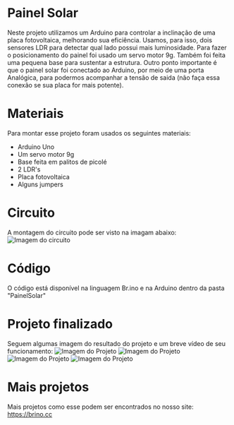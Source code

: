 # Painel Solar
Neste projeto utilizamos um Arduino para controlar a inclinação de uma placa fotovoltaica, melhorando sua eficiência. Usamos, para isso, dois sensores LDR para detectar qual lado possui mais luminosidade. Para fazer o posicionamento do painel foi usado um servo motor 9g. Também foi feita uma pequena base para sustentar a estrutura. Outro ponto importante é que o painel solar foi conectado ao Arduino, por meio de uma porta Analógica, para podermos acompanhar a tensão de saida (não faça essa conexão se sua placa for mais potente).

# Materiais
Para montar esse projeto foram usados os seguintes materiais:

* Arduino Uno
* Um servo motor 9g
* Base feita em palitos de picolé
* 2 LDR's
* Placa fotovoltaica
* Alguns jumpers

# Circuito
A montagem do circuito pode ser visto na imagam abaixo:
![Imagem do circuito](https://github.com/BrinoOficial/PainelSolar/blob/master/PainelSolar_Circuito.png)

# Código
O código está disponível na linguagem Br.ino e na Arduino dentro da pasta "PainelSolar"

# Projeto finalizado
Seguem algumas imagem do resultado do projeto e um breve vídeo de seu funcionamento:
![Imagem do Projeto](https://github.com/BrinoOficial/PainelSolar/blob/master/Fotos/IMG_5304.jpg)
![Imagem do Projeto](https://github.com/BrinoOficial/PainelSolar/blob/master/Fotos/IMG_5305.jpg)
![Imagem do Projeto](https://github.com/BrinoOficial/PainelSolar/blob/master/Fotos/IMG_5306.jpg)
![Imagem do Projeto](https://github.com/BrinoOficial/PainelSolar/blob/master/Fotos/IMG_5307.jpg)

# Mais projetos
Mais projetos como esse podem ser encontrados no nosso site: https://brino.cc
